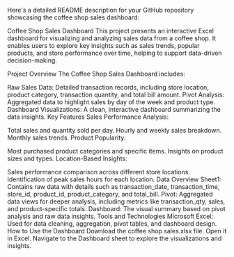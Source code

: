 
Here's a detailed README description for your GitHub repository showcasing the coffee shop sales dashboard:

Coffee Shop Sales Dashboard
This project presents an interactive Excel dashboard for visualizing and analyzing sales data from a coffee shop. It enables users to explore key insights such as sales trends, popular products, and store performance over time, helping to support data-driven decision-making.

Project Overview
The Coffee Shop Sales Dashboard includes:

Raw Sales Data: Detailed transaction records, including store location, product category, transaction quantity, and total bill amount.
Pivot Analysis: Aggregated data to highlight sales by day of the week and product type.
Dashboard Visualizations: A clean, interactive dashboard summarizing the data insights.
Key Features
Sales Performance Analysis:

Total sales and quantity sold per day.
Hourly and weekly sales breakdown.
Monthly sales trends.
Product Popularity:

Most purchased product categories and specific items.
Insights on product sizes and types.
Location-Based Insights:

Sales performance comparison across different store locations.
Identification of peak sales hours for each location.
Data Overview
Sheet1: Contains raw data with details such as transaction_date, transaction_time, store_id, product_id, product_category, and total_bill.
Pivot: Aggregated data views for deeper analysis, including metrics like transaction_qty, sales, and product-specific totals.
Dashboard: The visual summary based on pivot analysis and raw data insights.
Tools and Technologies
Microsoft Excel: Used for data cleaning, aggregation, pivot tables, and dashboard design.
How to Use the Dashboard
Download the coffee shop sales.xlsx file.
Open it in Excel.
Navigate to the Dashboard sheet to explore the visualizations and insights.
